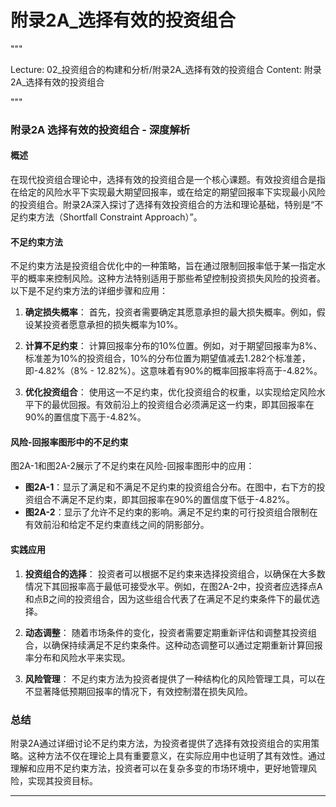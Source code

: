 # 附录2A_选择有效的投资组合

"""

Lecture: 02_投资组合的构建和分析/附录2A_选择有效的投资组合
Content: 附录2A_选择有效的投资组合

"""

### 附录2A 选择有效的投资组合 - 深度解析

#### 概述

在现代投资组合理论中，选择有效的投资组合是一个核心课题。有效投资组合是指在给定的风险水平下实现最大期望回报率，或在给定的期望回报率下实现最小风险的投资组合。附录2A深入探讨了选择有效投资组合的方法和理论基础，特别是“不足约束方法（Shortfall Constraint Approach）”。

#### 不足约束方法

不足约束方法是投资组合优化中的一种策略，旨在通过限制回报率低于某一指定水平的概率来控制风险。这种方法特别适用于那些希望控制投资损失风险的投资者。以下是不足约束方法的详细步骤和应用：

1. **确定损失概率**：
   首先，投资者需要确定其愿意承担的最大损失概率。例如，假设某投资者愿意承担的损失概率为10%。

2. **计算不足约束**：
   计算回报率分布的10%位置。例如，对于期望回报率为8%、标准差为10%的投资组合，10%的分布位置为期望值减去1.282个标准差，即-4.82%（8% - 12.82%）。这意味着有90%的概率回报率将高于-4.82%。

3. **优化投资组合**：
   使用这一不足约束，优化投资组合的权重，以实现给定风险水平下的最优回报。有效前沿上的投资组合必须满足这一约束，即其回报率在90%的置信度下高于-4.82%。

#### 风险-回报率图形中的不足约束

图2A-1和图2A-2展示了不足约束在风险-回报率图形中的应用：
- **图2A-1**：显示了满足和不满足不足约束的投资组合分布。在图中，右下方的投资组合不满足不足约束，即其回报率在90%的置信度下低于-4.82%。
- **图2A-2**：显示了允许不足约束的影响。满足不足约束的可行投资组合限制在有效前沿和给定不足约束直线之间的阴影部分。

#### 实践应用

1. **投资组合的选择**：
   投资者可以根据不足约束来选择投资组合，以确保在大多数情况下其回报率高于最低可接受水平。例如，在图2A-2中，投资者应选择点A和点B之间的投资组合，因为这些组合代表了在满足不足约束条件下的最优选择。

2. **动态调整**：
   随着市场条件的变化，投资者需要定期重新评估和调整其投资组合，以确保持续满足不足约束条件。这种动态调整可以通过定期重新计算回报率分布和风险水平来实现。

3. **风险管理**：
   不足约束方法为投资者提供了一种结构化的风险管理工具，可以在不显著降低预期回报率的情况下，有效控制潜在损失风险。

### 总结

附录2A通过详细讨论不足约束方法，为投资者提供了选择有效投资组合的实用策略。这种方法不仅在理论上具有重要意义，在实际应用中也证明了其有效性。通过理解和应用不足约束方法，投资者可以在复杂多变的市场环境中，更好地管理风险，实现其投资目标。

---
